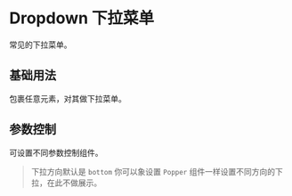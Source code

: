 <script setup>
import dropdownBase from "./examples/dropdown/dropdown-base.vue"
import dropdownSize from "./examples/dropdown/dropdown-size.vue"
</script>

# Dropdown 下拉菜单

常见的下拉菜单。

## 基础用法

包裹任意元素，对其做下拉菜单。

<dropdownBase />

## 参数控制

可设置不同参数控制组件。

>下拉方向默认是 ```bottom``` 你可以象设置 ```Popper``` 组件一样设置不同方向的下拉，在此不做展示。

<dropdownSize />
